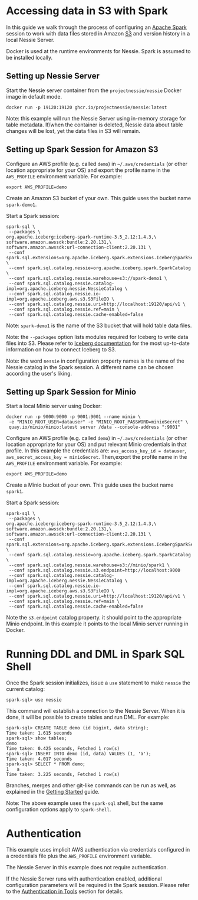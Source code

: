 # Accessing data in S3 with Spark

In this guide we walk through the process of configuring an [Apache Spark](https://spark.apache.org/) session to work 
with data files stored in Amazon [S3](https://aws.amazon.com/s3/) and version history in a local Nessie Server.

Docker is used at the runtime environments for Nessie. Spark is assumed to be installed locally.

## Setting up Nessie Server

Start the Nessie server container from the `projectnessie/nessie` Docker image in default mode.

```shell
docker run -p 19120:19120 ghcr.io/projectnessie/nessie:latest
```

Note: this example will run the Nessie Server using in-memory storage for table metadata. If/when the container
is deleted, Nessie data about table changes will be lost, yet the data files in S3 will remain.

## Setting up Spark Session for Amazon S3

Configure an AWS profile (e.g. called `demo`) in `~/.aws/credentials` (or other location appropriate for your OS)
and export the profile name in the `AWS_PROFILE` environment variable. For example:

```shell
export AWS_PROFILE=demo
```

Create an Amazon S3 bucket of your own. This guide uses the bucket name `spark-demo1`.

Start a Spark session:

```shell
spark-sql \
 --packages \
org.apache.iceberg:iceberg-spark-runtime-3.5_2.12:1.4.3,\
software.amazon.awssdk:bundle:2.20.131,\
software.amazon.awssdk:url-connection-client:2.20.131 \
 --conf spark.sql.extensions=org.apache.iceberg.spark.extensions.IcebergSparkSessionExtensions  \
 --conf spark.sql.catalog.nessie=org.apache.iceberg.spark.SparkCatalog \
 --conf spark.sql.catalog.nessie.warehouse=s3://spark-demo1 \
 --conf spark.sql.catalog.nessie.catalog-impl=org.apache.iceberg.nessie.NessieCatalog \
 --conf spark.sql.catalog.nessie.io-impl=org.apache.iceberg.aws.s3.S3FileIO \
 --conf spark.sql.catalog.nessie.uri=http://localhost:19120/api/v1 \
 --conf spark.sql.catalog.nessie.ref=main \
 --conf spark.sql.catalog.nessie.cache-enabled=false
```

Note: `spark-demo1` is the name of the S3 bucket that will hold table data files.

Note: the `--packages` option lists modules required for Iceberg to write data files into S3.
Please refer to [Iceberg documentation](https://iceberg.apache.org/docs/latest/aws/#iceberg-aws-integrations)
for the most up-to-date information on how to connect Iceberg to S3.

Note: the word `nessie` in configuration property names is the name of the Nessie catalog in the Spark session.
A different name can be chosen according the user's liking.

## Setting up Spark Session for Minio

Start a local Minio server using Docker:

```shell
docker run -p 9000:9000 -p 9001:9001 --name minio \
 -e "MINIO_ROOT_USER=datauser" -e "MINIO_ROOT_PASSWORD=minioSecret" \
 quay.io/minio/minio:latest server /data --console-address ":9001"
```

Configure an AWS profile (e.g. called `demo`) in `~/.aws/credentials` (or other location appropriate for your OS) and 
put relevant Minio credentials in that profile. In this example the credentials are: `aws_access_key_id = datauser`, 
`aws_secret_access_key = minioSecret`. Then,export the profile name in the `AWS_PROFILE` environment variable.
For example:

```shell
export AWS_PROFILE=demo
```

Create a Minio bucket of your own. This guide uses the bucket name `spark1`.

Start a Spark session:

```shell
spark-sql \
 --packages \
org.apache.iceberg:iceberg-spark-runtime-3.5_2.12:1.4.3,\
software.amazon.awssdk:bundle:2.20.131,\
software.amazon.awssdk:url-connection-client:2.20.131 \
 --conf spark.sql.extensions=org.apache.iceberg.spark.extensions.IcebergSparkSessionExtensions  \
 --conf spark.sql.catalog.nessie=org.apache.iceberg.spark.SparkCatalog \
 --conf spark.sql.catalog.nessie.warehouse=s3://minio/spark1 \
 --conf spark.sql.catalog.nessie.s3.endpoint=http://localhost:9000
 --conf spark.sql.catalog.nessie.catalog-impl=org.apache.iceberg.nessie.NessieCatalog \
 --conf spark.sql.catalog.nessie.io-impl=org.apache.iceberg.aws.s3.S3FileIO \
 --conf spark.sql.catalog.nessie.uri=http://localhost:19120/api/v1 \
 --conf spark.sql.catalog.nessie.ref=main \
 --conf spark.sql.catalog.nessie.cache-enabled=false
```

Note the `s3.endpoint` catalog property. it should point to the appropriate Minio endpoint. In this example it points 
to the local Minio server running in Docker.

# Running DDL and DML in Spark SQL Shell

Once the Spark session initializes, issue a `use` statement to make `nessie` the current catalog:
```
spark-sql> use nessie
```

This command will establish a connection to the Nessie Server. When it is done, it will be possible to create tables
and run DML. For example:

```
spark-sql> CREATE TABLE demo (id bigint, data string);
Time taken: 1.615 seconds
spark-sql> show tables;
demo
Time taken: 0.425 seconds, Fetched 1 row(s)
spark-sql> INSERT INTO demo (id, data) VALUES (1, 'a');
Time taken: 4.017 seconds
spark-sql> SELECT * FROM demo;
1	a
Time taken: 3.225 seconds, Fetched 1 row(s)
```

Branches, merges and other git-like commands can be run as well, as explained in the 
[Getting Started](../try/index.md) guide. 

Note: The above example uses the `spark-sql` shell, but the same configuration options apply to `spark-shell`.

# Authentication

This example uses implicit AWS authentication via credentials configured in a credentials file plus the `AWS_PROFILE`
environment variable.

The Nessie Server in this example does not require authentication.

If the Nessie Server runs with authentication enabled, additional configuration parameters will be required in the
Spark session. Please refer to the [Authentication in Tools](../tools/auth_config.md) section for details.
